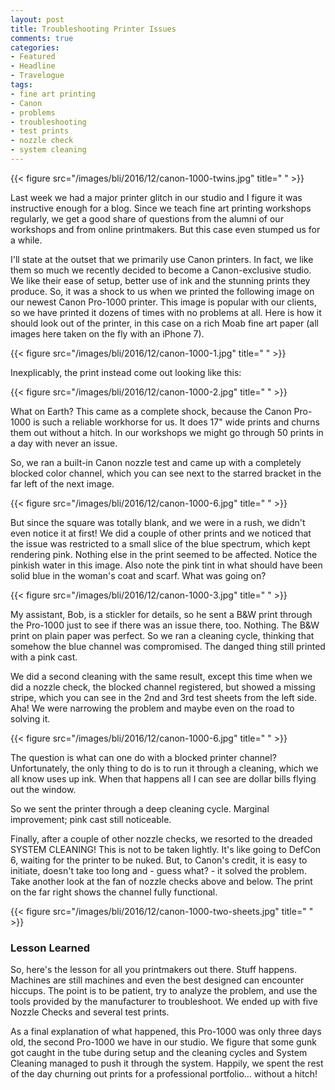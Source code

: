 ```yaml
---
layout: post
title: Troubleshooting Printer Issues
comments: true
categories:
- Featured
- Headline
- Travelogue
tags:
- fine art printing
- Canon
- problems
- troubleshooting
- test prints
- nozzle check
- system cleaning
---
```


{{< figure src="/images/bli/2016/12/canon-1000-twins.jpg" title="  " >}}

Last week we had a major printer glitch in our studio and I figure it was instructive enough for a blog. Since we teach fine art printing workshops regularly, we get a good share of questions from the alumni of our workshops and from online printmakers. But this case even stumped us for a while.

<!--more-->

I'll state at the outset that we primarily use Canon printers. In fact, we like them so much we recently decided to become a Canon-exclusive studio. We like their ease of setup, better use of ink and the stunning prints they produce. So, it was a shock to us when we printed the following image on our newest Canon Pro-1000 printer. This image is popular with our clients, so we have printed it dozens of times with no problems at all. Here is how it should look out of the printer, in this case on a rich Moab fine art paper (all images here taken on the fly with an iPhone 7). 

{{< figure src="/images/bli/2016/12/canon-1000-1.jpg" title="  " >}}

Inexplicably, the print instead come out looking like this:

{{< figure src="/images/bli/2016/12/canon-1000-2.jpg" title="  " >}}

What on Earth? This came as a complete shock, because the Canon Pro-1000 is such a reliable workhorse for us. It does 17" wide prints and churns them out without a hitch. In our workshops we might go through 50 prints in a day with never an issue.

So, we ran a built-in Canon nozzle test and came up with a completely blocked color channel, which you can see next to the starred bracket in the far left of the next image. 

{{< figure src="/images/bli/2016/12/canon-1000-6.jpg" title="  " >}}

But since the square was totally blank, and we were in a rush, we didn't even notice it at first! We did a couple of other prints and we noticed that the issue was restricted to a small slice of the blue spectrum, which kept rendering pink. Nothing else in the print seemed to be affected. Notice the pinkish water in this image. Also note the pink tint in what should have been solid blue in the woman's coat and scarf. What was going on? 

{{< figure src="/images/bli/2016/12/canon-1000-3.jpg" title="  " >}}

My assistant, Bob, is a stickler for details, so he sent a B&W print through the Pro-1000 just to see if there was an issue there, too. Nothing. The B&W print on plain paper was perfect. So we ran a cleaning cycle, thinking that somehow the blue channel was compromised. The danged thing still printed with a pink cast.

We did a second cleaning with the same result, except this time when we did a nozzle check, the blocked channel registered, but showed a missing stripe, which you can see in the 2nd and 3rd test sheets from the left side. Aha! We were narrowing the problem and maybe even on the road to solving it. 

{{< figure src="/images/bli/2016/12/canon-1000-6.jpg" title="  " >}}

The question is what can one do with a blocked printer channel? Unfortunately, the only thing to do is to run it through a cleaning, which we all know uses up ink. When that happens all I can see are dollar bills flying out the window. 

So we sent the printer through a deep cleaning cycle. Marginal improvement; pink cast still noticeable. 

Finally, after a couple of other nozzle checks, we resorted to the dreaded SYSTEM CLEANING! This is not to be taken lightly. It's like going to DefCon 6, waiting for the printer to be nuked. But, to Canon's credit, it is easy to initiate, doesn't take too long and - guess what? - it solved the problem. Take another look at the fan of nozzle checks above and below. The print on the far right shows the channel fully functional. 

{{< figure src="/images/bli/2016/12/canon-1000-two-sheets.jpg" title="  " >}}

### Lesson Learned

So, here's the lesson for all you printmakers out there. Stuff happens. Machines are still machines and even the best designed can encounter hiccups. The point is to be patient, try to analyze the problem, and use the tools provided by the manufacturer to troubleshoot. We ended up with five Nozzle Checks and several test prints.  

As a final explanation of what happened, this Pro-1000 was only three days old, the second Pro-1000 we have in our studio. We figure that some gunk got caught in the tube during setup and the cleaning cycles and System Cleaning managed to push it through the system. Happily, we spent the rest of the day churning out prints for a professional portfolio... without a hitch! 

